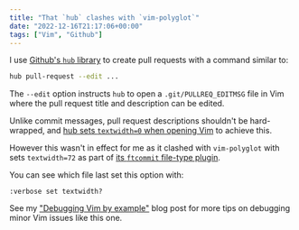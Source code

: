 ```yaml
---
title: "That `hub` clashes with `vim-polyglot`"
date: "2022-12-16T21:17:06+00:00"
tags: ["Vim", "Github"]
---
```


I use [Github's `hub` library][hub_site] to create pull requests with a command
similar to:

```sh
hub pull-request --edit ...
```

The `--edit` option instructs `hub` to open a `.git/PULLREQ_EDITMSG` file in Vim
where the pull request title and description can be edited.

Unlike commit messages, pull request descriptions shouldn't be hard-wrapped, and
[hub sets `textwidth=0` when opening Vim][hub_pass_tw] to achieve this.

However this wasn't in effect for me as it clashed with `vim-polyglot` with sets
`textwidth=72` as part of [its `ftcommit` file-type plugin][polyglot_override].

You can see which file last set this option with:

```vim
:verbose set textwidth?
```

See my ["Debugging Vim by example"][blog_post] blog post for more tips on
debugging minor Vim issues like this one.

[hub_site]: https://hub.github.com/
[hub_pass_tw]:
  https://github.com/github/hub/blob/38bcd4ae469e5f53f01901340b715c7658ab417a/github/editor.go#L148-L149
[polyglot_override]:
  https://github.com/sheerun/vim-polyglot/blob/master/ftplugin/gitcommit.vim#L17
[blog_post]: https://codeinthehole.com/tips/debugging-vim-by-example/
